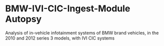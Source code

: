 # BMW-IVI-CIC-Ingest-Module Autopsy
Analysis of in-vehicle infotainment systems of BMW brand vehicles, in the 2010 and 2012 series 3 models, with IVI CIC systems
